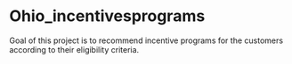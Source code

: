 # Ohio_incentivesprograms
Goal of this project is to recommend incentive programs for the customers according to their eligibility criteria. 
